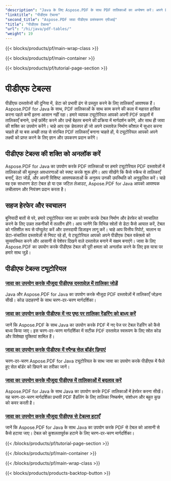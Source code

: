 ```yaml
---
"description": "Java के लिए Aspose.PDF के साथ PDF तालिकाओं का अन्वेषण करें। अपने PDF दस्तावेज़ों में आसानी से तालिकाएँ बनाएँ और उनमें बदलाव करें।"
"linktitle": "पीडीएफ टेबल्स"
"second_title": "Aspose.PDF जावा पीडीएफ प्रसंस्करण एपीआई"
"title": "पीडीएफ टेबल्स"
"url": "/hi/java/pdf-tables/"
"weight": 19
---
```


{{< blocks/products/pf/main-wrap-class >}}

{{< blocks/products/pf/main-container >}}

{{< blocks/products/pf/tutorial-page-section >}}

# पीडीएफ टेबल्स


पीडीएफ दस्तावेजों की दुनिया में, डेटा को प्रभावी ढंग से प्रस्तुत करने के लिए तालिकाएँ आवश्यक हैं। Aspose.PDF for Java के साथ, PDF तालिकाओं के साथ काम करने की कला में महारत हासिल करना पहले कभी इतना आसान नहीं रहा। हमारे व्यापक ट्यूटोरियल आपको अपनी PDF फ़ाइलों में तालिकाएँ बनाने, उन्हें फ़ॉर्मेट करने और उन्हें बेहतर बनाने की प्रक्रिया में मार्गदर्शन करेंगे, और साथ ही जावा की शक्ति का उपयोग करेंगे। चाहे आप एक डेवलपर हों जो अपने दस्तावेज़ निर्माण कौशल में सुधार करना चाहते हों या बस अच्छी तरह से संरचित PDF तालिकाएँ बनाना चाहते हों, ये ट्यूटोरियल आपको अपने लक्ष्यों को प्राप्त करने के लिए ज्ञान और उपकरण प्रदान करेंगे।

## पीडीएफ टेबल्स की शक्ति को अनलॉक करें

Aspose.PDF for Java का उपयोग करके PDF तालिकाओं पर हमारे ट्यूटोरियल PDF दस्तावेज़ों में तालिकाओं की मूलभूत अवधारणाओं को स्पष्ट करके शुरू होंगे। आप सीखेंगे कि कैसे स्क्रैच से तालिकाएँ बनाएँ, डेटा जोड़ें, और अपनी विशिष्ट आवश्यकताओं के अनुरूप उनकी उपस्थिति को अनुकूलित करें। चाहे वह एक साधारण डेटा टेबल हो या एक जटिल लेआउट, Aspose.PDF for Java आपको आवश्यक लचीलापन और नियंत्रण प्रदान करता है।

## सहज हेरफेर और स्वचालन

बुनियादी बातों से परे, हमारे ट्यूटोरियल जावा का उपयोग करके टेबल निर्माण और हेरफेर को स्वचालित करने के लिए उन्नत तकनीकों में तल्लीन होंगे। आप जानेंगे कि विभिन्न स्रोतों से डेटा कैसे आयात करें, टेबल को गतिशील रूप से पॉप्युलेट करें और उत्तरदायी डिज़ाइन लागू करें। चाहे आप वित्तीय रिपोर्ट, चालान या डेटा-संचालित दस्तावेज़ों से निपट रहे हों, ये ट्यूटोरियल आपको अपने पीडीएफ टेबल वर्कफ़्लो को सुव्यवस्थित करने और आसानी से पेशेवर दिखने वाले दस्तावेज़ बनाने में सक्षम बनाएंगे। जावा के लिए Aspose.PDF का उपयोग करके पीडीएफ टेबल की पूरी क्षमता को अनलॉक करने के लिए इस यात्रा पर हमारे साथ जुड़ें।

## पीडीएफ टेबल्स ट्यूटोरियल
### [जावा का उपयोग करके मौजूदा पीडीएफ दस्तावेज़ में तालिका जोड़ें](./add-table-in-existing-pdf-document-using-java/)
Java और Aspose.PDF for Java का उपयोग करके मौजूदा PDF दस्तावेज़ों में तालिकाएँ जोड़ना सीखें। कोड उदाहरणों के साथ चरण-दर-चरण मार्गदर्शिका।
### [जावा का उपयोग करके पीडीएफ में नए पृष्ठ पर तालिका रेंडरिंग को बाध्य करें](./force-table-rendering-on-new-page-in-pdf-using-java/)
जानें कि Aspose.PDF के साथ Java का उपयोग करके PDF में नए पेज पर टेबल रेंडरिंग को कैसे बाध्य किया जाए। इस चरण-दर-चरण मार्गदर्शिका में सटीक PDF दस्तावेज़ स्वरूपण के लिए स्रोत कोड और विशेषज्ञ युक्तियां शामिल हैं।
### [जावा का उपयोग करके पीडीएफ में स्पैन्ड सेल बॉर्डर छिपाएं](./hide-spanned-cell-border-in-pdf-using-java/)
चरण-दर-चरण Aspose.PDF for Java ट्यूटोरियल के साथ जावा का उपयोग करके पीडीएफ में फैले हुए सेल बॉर्डर को छिपाने का तरीका जानें।
### [जावा का उपयोग करके मौजूदा पीडीएफ में तालिकाओं में बदलाव करें](./manipulate-tables-in-existing-pdf-using-java/)
Aspose.PDF for Java के साथ Java का उपयोग करके PDF तालिकाओं में हेरफेर करना सीखें। यह चरण-दर-चरण मार्गदर्शिका प्रभावी PDF हैंडलिंग के लिए तालिका निष्कर्षण, संशोधन और बहुत कुछ को कवर करती है।
### [जावा का उपयोग करके मौजूदा पीडीएफ से टेबल्स हटाएँ](./remove-tables-from-existing-pdf-using-java/)
जानें कि Aspose.PDF for Java के साथ Java का उपयोग करके PDF से टेबल को आसानी से कैसे हटाया जाए। टेबल को कुशलतापूर्वक हटाने के लिए चरण-दर-चरण मार्गदर्शिका।

{{< /blocks/products/pf/tutorial-page-section >}}

{{< /blocks/products/pf/main-container >}}

{{< /blocks/products/pf/main-wrap-class >}}

{{< blocks/products/products-backtop-button >}}